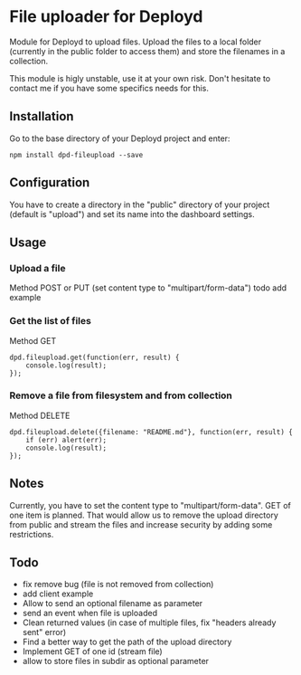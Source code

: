 File uploader for Deployd
=========================

Module for Deployd to upload files.
Upload the files to a local folder (currently in the public folder to access them) and store the filenames in a collection.

This module is higly unstable, use it at your own risk.
Don't hesitate to contact me if you have some specifics needs for this.


Installation
------------

Go to the base directory of your Deployd project and enter:

    npm install dpd-fileupload --save


Configuration
-------------
You have to create a directory in the "public" directory of your project (default is "upload") and set its name into the dashboard settings.

Usage
-----
### Upload a file
Method POST or PUT (set content type to "multipart/form-data")
    todo add example

### Get the list of files
Method GET

    dpd.fileupload.get(function(err, result) {
        console.log(result);
    });


### Remove a file from filesystem and from collection
Method DELETE

    dpd.fileupload.delete({filename: "README.md"}, function(err, result) {
        if (err) alert(err);
        console.log(result);
    });

Notes
-----
Currently, you have to set the content type to "multipart/form-data".
GET of one item is planned. That would allow us to remove the upload directory from public and stream the files and increase security by adding some restrictions.

Todo
----
- fix remove bug (file is not removed from collection)
- add client example
- Allow to send an optional filename as parameter
- send an event when file is uploaded
- Clean returned values (in case of multiple files, fix "headers already sent" error)
- Find a better way to get the path of the upload directory
- Implement GET of one id (stream file)
- allow to store files in subdir as optional parameter
